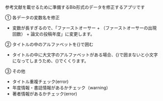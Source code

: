 参考文献を載せるために準備するBib形式のデータを修正するアプリです

① 各データの変数名を修正
- 変数が長すぎるので、「ファーストオーサー + （ファーストオーサーの出現回数） + 論文の投稿年度」に変更します。

② タイトルの中のアルファベットを{}で囲む
- タイトルの中に大文字のアルファベットがある場合、{}で囲まないと小文字になってしまうため、{}でくくります。

③ その他
- タイトル重複チェック(error)
-  年度情報・書誌情報があるかチェック（warning）
- 著者情報があるかチェック(error)
